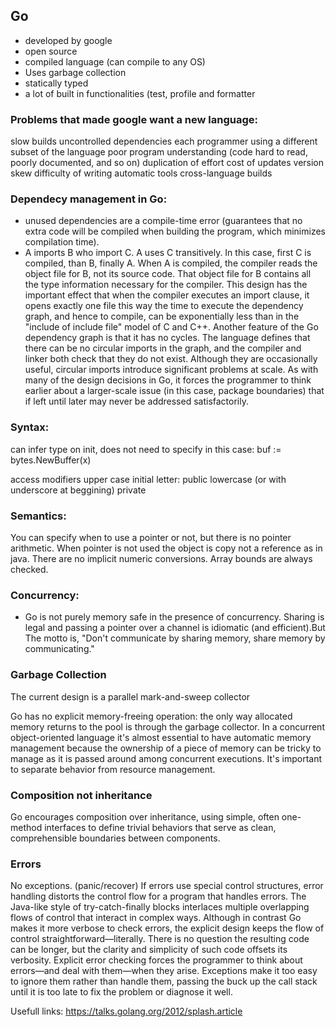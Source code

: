 ## Go

- developed by google
- open source
- compiled language (can compile to any OS)
- Uses garbage collection
- statically typed
- a lot of built in functionalities (test, profile and formatter


### Problems that made google want a new language:
slow builds
uncontrolled dependencies
each programmer using a different subset of the language
poor program understanding (code hard to read, poorly documented, and so on)
duplication of effort
cost of updates
version skew
difficulty of writing automatic tools
cross-language builds


### Dependecy management in Go:
- unused dependencies are a compile-time error (guarantees that no extra code will be compiled when building the program, which minimizes compilation time).
- A imports B who import C. A uses C transitively. In this case, first C is compiled, than B, finally A.  When A is compiled, the compiler reads the object file for B, not its source code. That object file for B contains all the type information necessary for the compiler. This design has the important effect that when the compiler executes an import clause, it opens exactly one file this way the time to execute the dependency graph, and hence to compile, can be exponentially less than in the "include of include file" model of C and C++. Another feature of the Go dependency graph is that it has no cycles. The language defines that there can be no circular imports in the graph, and the compiler and linker both check that they do not exist. Although they are occasionally useful, circular imports introduce significant problems at scale. As with many of the design decisions in Go, it forces the programmer to think earlier about a larger-scale issue (in this case, package boundaries) that if left until later may never be addressed satisfactorily.


### Syntax:

can infer type on init, does not need to specify in this case:
buf := bytes.NewBuffer(x)

access modifiers
upper case initial letter: public
lowercase (or with underscore at beggining) private


### Semantics:

You can specify when to use a pointer or not, but there is no pointer arithmetic. When pointer is not used the object is copy not a reference as in java. There are no implicit numeric conversions. Array bounds are always checked. 


### Concurrency:

- Go is not purely memory safe in the presence of concurrency. Sharing is legal and passing a pointer over a channel is idiomatic (and efficient).But The motto is, "Don't communicate by sharing memory, share memory by communicating."


### Garbage Collection

The current design is a parallel mark-and-sweep collector

Go has no explicit memory-freeing operation: the only way allocated memory returns to the pool is through the garbage collector. In a concurrent object-oriented language it's almost essential to have automatic memory management because the ownership of a piece of memory can be tricky to manage as it is passed around among concurrent executions. It's important to separate behavior from resource management.



### Composition not inheritance

Go encourages composition over inheritance, using simple, often one-method interfaces to define trivial behaviors that serve as clean, comprehensible boundaries between components.


### Errors

No exceptions. (panic/recover)
If errors use special control structures, error handling distorts the control flow for a program that handles errors. The Java-like style of try-catch-finally blocks interlaces multiple overlapping flows of control that interact in complex ways. Although in contrast Go makes it more verbose to check errors, the explicit design keeps the flow of control straightforward—literally.
There is no question the resulting code can be longer, but the clarity and simplicity of such code offsets its verbosity. Explicit error checking forces the programmer to think about errors—and deal with them—when they arise. Exceptions make it too easy to ignore them rather than handle them, passing the buck up the call stack until it is too late to fix the problem or diagnose it well.



Usefull links:
https://talks.golang.org/2012/splash.article